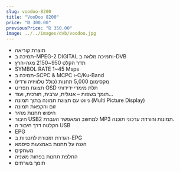 ```yaml
---
slug: voodoo-8200
title: "VooDoo 8200"
price: "₪ 300.00"
previousPrice: "₪ 350.00"
image: ../../images/dvb/voodoo.jpg
---
```


- תוצרת קוריאה
- תמיכה ב-MPEG-2 DIGITAL ותמיכה מלאה ב-DVB
- תדר הקלט 950~2150 מגה-הרץ
- SYMBOL RATE 1~45 Msps
- תמיכה ב-SCPC & MCPC ו-C/Ku-Band
- מקסימום 5,000 תחנות (כולל טלוויזיה ורדיו)
- תצוגת תפריט OSD תלת מימדי ידידותי
- תומך בשפות – אנגלית, ערבית, תורכית, ועוד…
- ניווט עם תצוגת תמונה בתוך תמונה (Multi Picture Display)
- זום והקפאת תמונה
- חיפוש תחנות מהיר
- חיבור USB2 למחשב המאפשר העברת MP3 תמונות והורדת עדכוני תוכנה.
- הקלטה דרך חיבור ה USB
- EPG
- הגדרת תזכורת לתכניות ב-EPG
- הגנה על תחנות באמצעות סיסמא
- משחקים
- החלפת תחנות בפחות משניה
- תומך בשרתים
